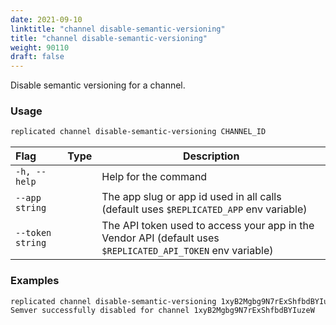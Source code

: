 ```yaml
---
date: 2021-09-10
linktitle: "channel disable-semantic-versioning"
title: "channel disable-semantic-versioning"
weight: 90110
draft: false
---
```


Disable semantic versioning for a channel.

### Usage
```bash
replicated channel disable-semantic-versioning CHANNEL_ID
```

| Flag                 | Type | Description |
|:----------------------|------|-------------|
| `-h, --help`   |  |          Help for the command |
| `--app string` | |   The app slug or app id used in all calls (default uses `$REPLICATED_APP` env variable) |
| `--token string` | |  The API token used to access your app in the Vendor API (default uses `$REPLICATED_API_TOKEN` env variable) |

### Examples
```bash
replicated channel disable-semantic-versioning 1xyB2Mgbg9N7rExShfbdBYIuzeW
Semver successfully disabled for channel 1xyB2Mgbg9N7rExShfbdBYIuzeW
```